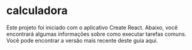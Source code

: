 # calculadora
Este projeto foi iniciado com o aplicativo Create React. Abaixo, você encontrará algumas informações sobre como executar tarefas comuns. Você pode encontrar a versão mais recente deste guia aqui.
